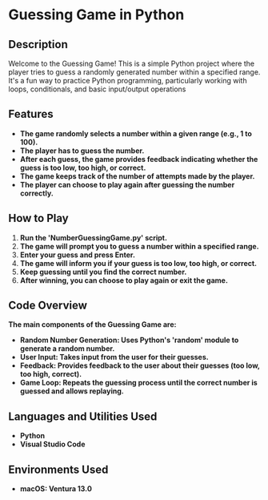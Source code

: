 <h1>Guessing Game in Python</h1>

<h2>Description</h2>
Welcome to the Guessing Game! This is a simple Python project where the player tries to guess a randomly generated number within a specified range. It's a fun way to practice Python programming, particularly working with loops, conditionals, and basic input/output operations
<br />

<h2>Features</h2>

- <b>The game randomly selects a number within a given range (e.g., 1 to 100).</b> 
- <b>The player has to guess the number.</b>
- <b>After each guess, the game provides feedback indicating whether the guess is too low, too high, or correct.</b> 
- <b>The game keeps track of the number of attempts made by the player.</b>
- <b>The player can choose to play again after guessing the number correctly.</b>

<h2>How to Play</h2>

1. <b>Run the 'NumberGuessingGame.py' script.</b>
2. <b>The game will prompt you to guess a number within a specified range.</b>
3. <b>Enter your guess and press Enter.</b>
4. <b>The game will inform you if your guess is too low, too high, or correct.</b>
5. <b>Keep guessing until you find the correct number.</b>
6. <b>After winning, you can choose to play again or exit the game.</b>

<h2>Code Overview</h2>

<b>The main components of the Guessing Game are:</b>
- <b>Random Number Generation: Uses Python's 'random' module to generate a random number.</b>
- <b>User Input: Takes input from the user for their guesses.</b>
- <b>Feedback: Provides feedback to the user about their guesses (too low, too high, correct).</b>
- <b>Game Loop: Repeats the guessing process until the correct number is guessed and allows replaying.</b>

<h2>Languages and Utilities Used</h2>

- <b>Python</b> 
- <b>Visual Studio Code</b>

<h2>Environments Used </h2>

- <b>macOS: Ventura 13.0</b>
